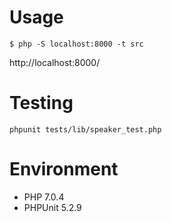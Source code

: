 # Usage

```
$ php -S localhost:8000 -t src
```

http://localhost:8000/

# Testing

```
phpunit tests/lib/speaker_test.php
```

# Environment

* PHP 7.0.4
* PHPUnit 5.2.9

